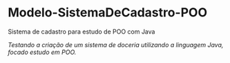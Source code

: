 # Modelo-SistemaDeCadastro-POO
Sistema de cadastro para estudo de POO com Java

*Testando a criação de um sistema de doceria utilizando a linguagem Java, focado estudo em POO.* 
